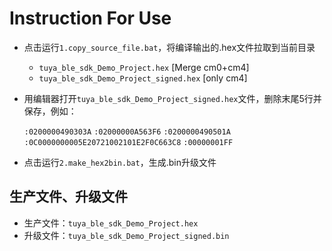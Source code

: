 # Instruction For Use

- 点击运行`1.copy_source_file.bat`，将编译输出的.hex文件拉取到当前目录

  - `tuya_ble_sdk_Demo_Project.hex` 				 [Merge cm0+cm4]
  - `tuya_ble_sdk_Demo_Project_signed.hex`   [only cm4]

- 用编辑器打开`tuya_ble_sdk_Demo_Project_signed.hex`文件，删除末尾5行并保存，例如：

  `:0200000490303A`
  `:02000000A563F6`
  `:0200000490501A`
  `:0C0000000005E20721002101E2F0C663C8`
  `:00000001FF`

- 点击运行`2.make_hex2bin.bat`，生成.bin升级文件



## 生产文件、升级文件

- 生产文件：`tuya_ble_sdk_Demo_Project.hex`
- 升级文件：`tuya_ble_sdk_Demo_Project_signed.bin`

